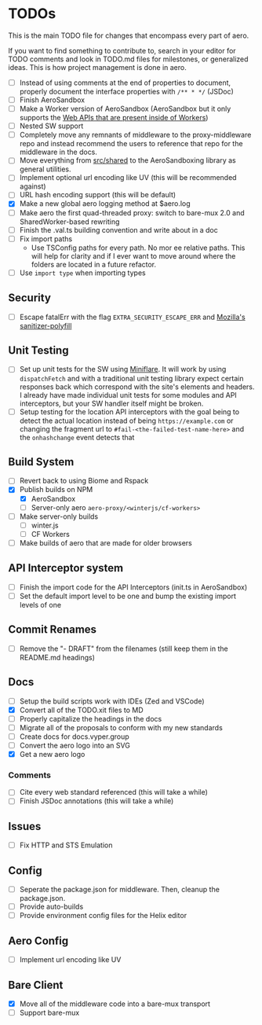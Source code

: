 # TODOs

This is the main TODO file for changes that encompass every part of aero.

If you want to find something to contribute to, search in your editor for TODO comments and look in TODO.md files for milestones, or generalized ideas. This is how project management is done in aero.

- [ ] Instead of using comments at the end of properties to document, properly document the interface properties with `/** * */` (JSDoc)
- [ ] Finish AeroSandbox
- [ ] Make a Worker version of AeroSandbox (AeroSandbox but it only supports the [Web APIs that are present inside of Workers](https://developer.mozilla.org/en-US/docs/Web/API/Web_Workers_API/Functions_and_classes_available_to_workers#:~:text=the%20following%20web%20apis%20are%20available%20to%20workers%3A))
- [ ] Nested SW support
- [ ] Completely move any remnants of middleware to the proxy-middleware repo and instead recommend the users to reference that repo for the middleware in the docs.
- [ ] Move everything from [src/shared](../../src/shared/) to the AeroSandboxing library as general utilities.
- [ ] Implement optional url encoding like UV (this will be recommended against)
- [ ] URL hash encoding support (this will be default)
- [x] Make a new global aero logging method at $aero.log
- [ ] Make aero the first quad-threaded proxy: switch to bare-mux 2.0 and SharedWorker-based rewriting
- [ ] Finish the .val.ts building convention and write about in a doc
- [ ] Fix import paths
  - Use TSConfig paths for every path. No mor ee relative paths. This will help for clarity and if I ever want to move around where the folders are located in a future refactor.
- [ ] Use `import type` when importing types

## Security

- [ ] Escape fatalErr with the flag `EXTRA_SECURITY_ESCAPE_ERR` and [Mozilla's sanitizer-polyfill](https://github.com/mozilla/sanitizer-polyfill)

## Unit Testing

- [ ] Set up unit tests for the SW using [Miniflare](https://github.com/cloudflare/workers-sdk/tree/main/packages/miniflare#quick-start). It will work by using `dispatchFetch` and with a traditional unit testing library expect certain responses back which correspond with the site's elements and headers. I already have made individual unit tests for some modules and API interceptors, but your SW handler itself might be broken.
- [ ] Setup testing for the location API interceptors with the goal being to detect the actual location instead of being `https://example.com` or changing the fragment url to `#fail-<the-failed-test-name-here>` and the `onhashchange` event detects that

## Build System

- [ ] Revert back to using Biome and Rspack
- [x] Publish builds on NPM
  - [x] AeroSandbox
  - [ ] Server-only aero `aero-proxy/<winterjs/cf-workers>`
- [ ] Make server-only builds
  - [ ] winter.js
  - [ ] CF Workers
- [ ] Make builds of aero that are made for older browsers

## API Interceptor system

- [ ] Finish the import code for the API Interceptors (init.ts in AeroSandbox)
- [ ] Set the default import level to be one and bump the existing import levels of one

## Commit Renames

- [ ] Remove the "- DRAFT" from the filenames (still keep them in the README.md headings)

## Docs

- [ ] Setup the build scripts work with IDEs (Zed and VSCode)
- [x] Convert all of the TODO.xit files to MD
- [ ] Properly capitalize the headings in the docs
- [ ] Migrate all of the proposals to conform with my new standards
- [ ] Create docs for docs.vyper.group
- [ ] Convert the aero logo into an SVG
- [x] Get a new aero logo

### Comments

- [ ] Cite every web standard referenced (this will take a while)
- [ ] Finish JSDoc annotations (this will take a while)

## Issues

- [ ] Fix HTTP and STS Emulation

## Config

- [ ] Seperate the package.json for middleware. Then, cleanup the package.json.
- [ ] Provide auto-builds
- [ ] Provide environment config files for the Helix editor

## Aero Config

- [ ] Implement url encoding like UV

## Bare Client

- [x] Move all of the middleware code into a bare-mux transport
- [ ] Support bare-mux
